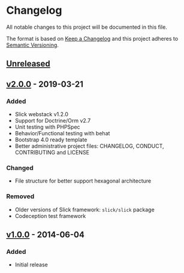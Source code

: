 # Changelog

All notable changes to this project will be documented in this file.

The format is based on [Keep a Changelog](http://keepachangelog.com/en/1.0.0/)
and this project adheres to [Semantic Versioning](http://semver.org/spec/v2.0.0.html).

## [Unreleased]

## [v2.0.0] - 2019-03-21
### Added
- Slick webstack v1.2.0
- Support for Doctrine/Orm v2.7
- Unit testing with PHPSpec
- Behavior/Functional testing with behat
- Bootstrap 4.0 ready template
- Better administrative project files: CHANGELOG, CONDUCT, CONTRIBUTING and LICENSE
### Changed
- File structure for better support hexagonal architecture
### Removed
- Older versions of Slick framework: `slick/slick` package
- Codeception test framework

## [v1.0.0] - 2014-06-04
### Added
- Initial release

[Unreleased]: https://github.com/slickframework/webapp/compare/v2.0.0...HEAD
[v2.0.0]: https://github.com/slickframework/webapp/compare/v1.0.0...v2.0.0
[v1.0.0]: https://github.com/slickframework/webapp/compare/201cd5...v1.0.0
